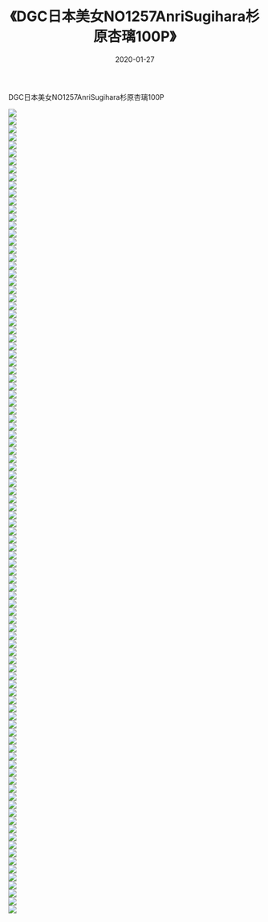 ﻿---
layout: post
title:  《DGC日本美女NO1257AnriSugihara杉原杏璃100P》
date:   2020-01-27
img: http://img.660000.xyz/Sharelink/性感/2020/DGC日本美女NO1257AnriSugihara杉原杏璃100P/000.jpg
categories: [美女, 清纯, 唯美]
---

DGC日本美女NO1257AnriSugihara杉原杏璃100P

  ![](http://img.660000.xyz/Sharelink/性感/2020/DGC日本美女NO1257AnriSugihara杉原杏璃100P/001.jpg) <br> ![](http://img.660000.xyz/Sharelink/性感/2020/DGC日本美女NO1257AnriSugihara杉原杏璃100P/002.jpg) <br> ![](http://img.660000.xyz/Sharelink/性感/2020/DGC日本美女NO1257AnriSugihara杉原杏璃100P/003.jpg) <br> ![](http://img.660000.xyz/Sharelink/性感/2020/DGC日本美女NO1257AnriSugihara杉原杏璃100P/004.jpg) <br> ![](http://img.660000.xyz/Sharelink/性感/2020/DGC日本美女NO1257AnriSugihara杉原杏璃100P/005.jpg) <br> ![](http://img.660000.xyz/Sharelink/性感/2020/DGC日本美女NO1257AnriSugihara杉原杏璃100P/006.jpg) <br> ![](http://img.660000.xyz/Sharelink/性感/2020/DGC日本美女NO1257AnriSugihara杉原杏璃100P/007.jpg) <br> ![](http://img.660000.xyz/Sharelink/性感/2020/DGC日本美女NO1257AnriSugihara杉原杏璃100P/008.jpg) <br> ![](http://img.660000.xyz/Sharelink/性感/2020/DGC日本美女NO1257AnriSugihara杉原杏璃100P/009.jpg) <br> ![](http://img.660000.xyz/Sharelink/性感/2020/DGC日本美女NO1257AnriSugihara杉原杏璃100P/010.jpg) <br> ![](http://img.660000.xyz/Sharelink/性感/2020/DGC日本美女NO1257AnriSugihara杉原杏璃100P/011.jpg) <br> ![](http://img.660000.xyz/Sharelink/性感/2020/DGC日本美女NO1257AnriSugihara杉原杏璃100P/012.jpg) <br> ![](http://img.660000.xyz/Sharelink/性感/2020/DGC日本美女NO1257AnriSugihara杉原杏璃100P/013.jpg) <br> ![](http://img.660000.xyz/Sharelink/性感/2020/DGC日本美女NO1257AnriSugihara杉原杏璃100P/014.jpg) <br> ![](http://img.660000.xyz/Sharelink/性感/2020/DGC日本美女NO1257AnriSugihara杉原杏璃100P/015.jpg) <br> ![](http://img.660000.xyz/Sharelink/性感/2020/DGC日本美女NO1257AnriSugihara杉原杏璃100P/016.jpg) <br> ![](http://img.660000.xyz/Sharelink/性感/2020/DGC日本美女NO1257AnriSugihara杉原杏璃100P/017.jpg) <br> ![](http://img.660000.xyz/Sharelink/性感/2020/DGC日本美女NO1257AnriSugihara杉原杏璃100P/018.jpg) <br> ![](http://img.660000.xyz/Sharelink/性感/2020/DGC日本美女NO1257AnriSugihara杉原杏璃100P/019.jpg) <br> ![](http://img.660000.xyz/Sharelink/性感/2020/DGC日本美女NO1257AnriSugihara杉原杏璃100P/020.jpg) <br> ![](http://img.660000.xyz/Sharelink/性感/2020/DGC日本美女NO1257AnriSugihara杉原杏璃100P/021.jpg) <br> ![](http://img.660000.xyz/Sharelink/性感/2020/DGC日本美女NO1257AnriSugihara杉原杏璃100P/022.jpg) <br> ![](http://img.660000.xyz/Sharelink/性感/2020/DGC日本美女NO1257AnriSugihara杉原杏璃100P/023.jpg) <br> ![](http://img.660000.xyz/Sharelink/性感/2020/DGC日本美女NO1257AnriSugihara杉原杏璃100P/024.jpg) <br> ![](http://img.660000.xyz/Sharelink/性感/2020/DGC日本美女NO1257AnriSugihara杉原杏璃100P/025.jpg) <br> ![](http://img.660000.xyz/Sharelink/性感/2020/DGC日本美女NO1257AnriSugihara杉原杏璃100P/026.jpg) <br> ![](http://img.660000.xyz/Sharelink/性感/2020/DGC日本美女NO1257AnriSugihara杉原杏璃100P/027.jpg) <br> ![](http://img.660000.xyz/Sharelink/性感/2020/DGC日本美女NO1257AnriSugihara杉原杏璃100P/028.jpg) <br> ![](http://img.660000.xyz/Sharelink/性感/2020/DGC日本美女NO1257AnriSugihara杉原杏璃100P/029.jpg) <br> ![](http://img.660000.xyz/Sharelink/性感/2020/DGC日本美女NO1257AnriSugihara杉原杏璃100P/030.jpg) <br> ![](http://img.660000.xyz/Sharelink/性感/2020/DGC日本美女NO1257AnriSugihara杉原杏璃100P/031.jpg) <br> ![](http://img.660000.xyz/Sharelink/性感/2020/DGC日本美女NO1257AnriSugihara杉原杏璃100P/032.jpg) <br> ![](http://img.660000.xyz/Sharelink/性感/2020/DGC日本美女NO1257AnriSugihara杉原杏璃100P/033.jpg) <br> ![](http://img.660000.xyz/Sharelink/性感/2020/DGC日本美女NO1257AnriSugihara杉原杏璃100P/034.jpg) <br> ![](http://img.660000.xyz/Sharelink/性感/2020/DGC日本美女NO1257AnriSugihara杉原杏璃100P/035.jpg) <br> ![](http://img.660000.xyz/Sharelink/性感/2020/DGC日本美女NO1257AnriSugihara杉原杏璃100P/036.jpg) <br> ![](http://img.660000.xyz/Sharelink/性感/2020/DGC日本美女NO1257AnriSugihara杉原杏璃100P/037.jpg) <br> ![](http://img.660000.xyz/Sharelink/性感/2020/DGC日本美女NO1257AnriSugihara杉原杏璃100P/038.jpg) <br> ![](http://img.660000.xyz/Sharelink/性感/2020/DGC日本美女NO1257AnriSugihara杉原杏璃100P/039.jpg) <br> ![](http://img.660000.xyz/Sharelink/性感/2020/DGC日本美女NO1257AnriSugihara杉原杏璃100P/040.jpg) <br> ![](http://img.660000.xyz/Sharelink/性感/2020/DGC日本美女NO1257AnriSugihara杉原杏璃100P/041.jpg) <br> ![](http://img.660000.xyz/Sharelink/性感/2020/DGC日本美女NO1257AnriSugihara杉原杏璃100P/042.jpg) <br> ![](http://img.660000.xyz/Sharelink/性感/2020/DGC日本美女NO1257AnriSugihara杉原杏璃100P/043.jpg) <br> ![](http://img.660000.xyz/Sharelink/性感/2020/DGC日本美女NO1257AnriSugihara杉原杏璃100P/044.jpg) <br> ![](http://img.660000.xyz/Sharelink/性感/2020/DGC日本美女NO1257AnriSugihara杉原杏璃100P/045.jpg) <br> ![](http://img.660000.xyz/Sharelink/性感/2020/DGC日本美女NO1257AnriSugihara杉原杏璃100P/046.jpg) <br> ![](http://img.660000.xyz/Sharelink/性感/2020/DGC日本美女NO1257AnriSugihara杉原杏璃100P/047.jpg) <br> ![](http://img.660000.xyz/Sharelink/性感/2020/DGC日本美女NO1257AnriSugihara杉原杏璃100P/048.jpg) <br> ![](http://img.660000.xyz/Sharelink/性感/2020/DGC日本美女NO1257AnriSugihara杉原杏璃100P/049.jpg) <br> ![](http://img.660000.xyz/Sharelink/性感/2020/DGC日本美女NO1257AnriSugihara杉原杏璃100P/050.jpg) <br> ![](http://img.660000.xyz/Sharelink/性感/2020/DGC日本美女NO1257AnriSugihara杉原杏璃100P/051.jpg) <br> ![](http://img.660000.xyz/Sharelink/性感/2020/DGC日本美女NO1257AnriSugihara杉原杏璃100P/052.jpg) <br> ![](http://img.660000.xyz/Sharelink/性感/2020/DGC日本美女NO1257AnriSugihara杉原杏璃100P/053.jpg) <br> ![](http://img.660000.xyz/Sharelink/性感/2020/DGC日本美女NO1257AnriSugihara杉原杏璃100P/054.jpg) <br> ![](http://img.660000.xyz/Sharelink/性感/2020/DGC日本美女NO1257AnriSugihara杉原杏璃100P/055.jpg) <br> ![](http://img.660000.xyz/Sharelink/性感/2020/DGC日本美女NO1257AnriSugihara杉原杏璃100P/056.jpg) <br> ![](http://img.660000.xyz/Sharelink/性感/2020/DGC日本美女NO1257AnriSugihara杉原杏璃100P/057.jpg) <br> ![](http://img.660000.xyz/Sharelink/性感/2020/DGC日本美女NO1257AnriSugihara杉原杏璃100P/058.jpg) <br> ![](http://img.660000.xyz/Sharelink/性感/2020/DGC日本美女NO1257AnriSugihara杉原杏璃100P/059.jpg) <br> ![](http://img.660000.xyz/Sharelink/性感/2020/DGC日本美女NO1257AnriSugihara杉原杏璃100P/060.jpg) <br> ![](http://img.660000.xyz/Sharelink/性感/2020/DGC日本美女NO1257AnriSugihara杉原杏璃100P/061.jpg) <br> ![](http://img.660000.xyz/Sharelink/性感/2020/DGC日本美女NO1257AnriSugihara杉原杏璃100P/062.jpg) <br> ![](http://img.660000.xyz/Sharelink/性感/2020/DGC日本美女NO1257AnriSugihara杉原杏璃100P/063.jpg) <br> ![](http://img.660000.xyz/Sharelink/性感/2020/DGC日本美女NO1257AnriSugihara杉原杏璃100P/064.jpg) <br> ![](http://img.660000.xyz/Sharelink/性感/2020/DGC日本美女NO1257AnriSugihara杉原杏璃100P/065.jpg) <br> ![](http://img.660000.xyz/Sharelink/性感/2020/DGC日本美女NO1257AnriSugihara杉原杏璃100P/066.jpg) <br> ![](http://img.660000.xyz/Sharelink/性感/2020/DGC日本美女NO1257AnriSugihara杉原杏璃100P/067.jpg) <br> ![](http://img.660000.xyz/Sharelink/性感/2020/DGC日本美女NO1257AnriSugihara杉原杏璃100P/068.jpg) <br> ![](http://img.660000.xyz/Sharelink/性感/2020/DGC日本美女NO1257AnriSugihara杉原杏璃100P/069.jpg) <br> ![](http://img.660000.xyz/Sharelink/性感/2020/DGC日本美女NO1257AnriSugihara杉原杏璃100P/070.jpg) <br> ![](http://img.660000.xyz/Sharelink/性感/2020/DGC日本美女NO1257AnriSugihara杉原杏璃100P/071.jpg) <br> ![](http://img.660000.xyz/Sharelink/性感/2020/DGC日本美女NO1257AnriSugihara杉原杏璃100P/072.jpg) <br> ![](http://img.660000.xyz/Sharelink/性感/2020/DGC日本美女NO1257AnriSugihara杉原杏璃100P/073.jpg) <br> ![](http://img.660000.xyz/Sharelink/性感/2020/DGC日本美女NO1257AnriSugihara杉原杏璃100P/074.jpg) <br> ![](http://img.660000.xyz/Sharelink/性感/2020/DGC日本美女NO1257AnriSugihara杉原杏璃100P/075.jpg) <br> ![](http://img.660000.xyz/Sharelink/性感/2020/DGC日本美女NO1257AnriSugihara杉原杏璃100P/076.jpg) <br> ![](http://img.660000.xyz/Sharelink/性感/2020/DGC日本美女NO1257AnriSugihara杉原杏璃100P/077.jpg) <br> ![](http://img.660000.xyz/Sharelink/性感/2020/DGC日本美女NO1257AnriSugihara杉原杏璃100P/078.jpg) <br> ![](http://img.660000.xyz/Sharelink/性感/2020/DGC日本美女NO1257AnriSugihara杉原杏璃100P/079.jpg) <br> ![](http://img.660000.xyz/Sharelink/性感/2020/DGC日本美女NO1257AnriSugihara杉原杏璃100P/080.jpg) <br> ![](http://img.660000.xyz/Sharelink/性感/2020/DGC日本美女NO1257AnriSugihara杉原杏璃100P/081.jpg) <br> ![](http://img.660000.xyz/Sharelink/性感/2020/DGC日本美女NO1257AnriSugihara杉原杏璃100P/082.jpg) <br> ![](http://img.660000.xyz/Sharelink/性感/2020/DGC日本美女NO1257AnriSugihara杉原杏璃100P/083.jpg) <br> ![](http://img.660000.xyz/Sharelink/性感/2020/DGC日本美女NO1257AnriSugihara杉原杏璃100P/084.jpg) <br> ![](http://img.660000.xyz/Sharelink/性感/2020/DGC日本美女NO1257AnriSugihara杉原杏璃100P/085.jpg) <br> ![](http://img.660000.xyz/Sharelink/性感/2020/DGC日本美女NO1257AnriSugihara杉原杏璃100P/086.jpg) <br> ![](http://img.660000.xyz/Sharelink/性感/2020/DGC日本美女NO1257AnriSugihara杉原杏璃100P/087.jpg) <br> ![](http://img.660000.xyz/Sharelink/性感/2020/DGC日本美女NO1257AnriSugihara杉原杏璃100P/088.jpg) <br> ![](http://img.660000.xyz/Sharelink/性感/2020/DGC日本美女NO1257AnriSugihara杉原杏璃100P/089.jpg) <br> ![](http://img.660000.xyz/Sharelink/性感/2020/DGC日本美女NO1257AnriSugihara杉原杏璃100P/090.jpg) <br> ![](http://img.660000.xyz/Sharelink/性感/2020/DGC日本美女NO1257AnriSugihara杉原杏璃100P/091.jpg) <br> ![](http://img.660000.xyz/Sharelink/性感/2020/DGC日本美女NO1257AnriSugihara杉原杏璃100P/092.jpg) <br> ![](http://img.660000.xyz/Sharelink/性感/2020/DGC日本美女NO1257AnriSugihara杉原杏璃100P/093.jpg) <br> ![](http://img.660000.xyz/Sharelink/性感/2020/DGC日本美女NO1257AnriSugihara杉原杏璃100P/094.jpg) <br> ![](http://img.660000.xyz/Sharelink/性感/2020/DGC日本美女NO1257AnriSugihara杉原杏璃100P/095.jpg) <br> ![](http://img.660000.xyz/Sharelink/性感/2020/DGC日本美女NO1257AnriSugihara杉原杏璃100P/096.jpg) <br> ![](http://img.660000.xyz/Sharelink/性感/2020/DGC日本美女NO1257AnriSugihara杉原杏璃100P/097.jpg) <br> ![](http://img.660000.xyz/Sharelink/性感/2020/DGC日本美女NO1257AnriSugihara杉原杏璃100P/098.jpg) <br> ![](http://img.660000.xyz/Sharelink/性感/2020/DGC日本美女NO1257AnriSugihara杉原杏璃100P/099.jpg) <br> ![](http://img.660000.xyz/Sharelink/性感/2020/DGC日本美女NO1257AnriSugihara杉原杏璃100P/100.jpg) <br>